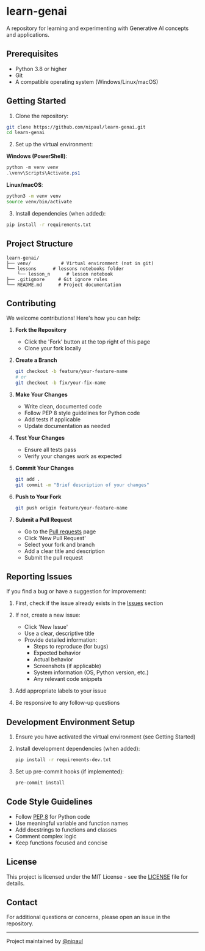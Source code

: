 # learn-genai

A repository for learning and experimenting with Generative AI concepts and applications.

## Prerequisites

- Python 3.8 or higher
- Git
- A compatible operating system (Windows/Linux/macOS)

## Getting Started

1. Clone the repository:
```bash
git clone https://github.com/nipaul/learn-genai.git
cd learn-genai
```

2. Set up the virtual environment:

**Windows (PowerShell)**:
```powershell
python -m venv venv
.\venv\Scripts\Activate.ps1
```

**Linux/macOS**:
```bash
python3 -m venv venv
source venv/bin/activate
```

3. Install dependencies (when added):
```bash
pip install -r requirements.txt
```

## Project Structure

```
learn-genai/
├── venv/           # Virtual environment (not in git)
└── lessons      # lessons notebooks folder
    └── lesson_n      # lesson notebook
├── .gitignore     # Git ignore rules
└── README.md      # Project documentation
```

## Contributing

We welcome contributions! Here's how you can help:

1. **Fork the Repository**
   - Click the 'Fork' button at the top right of this page
   - Clone your fork locally

2. **Create a Branch**
   ```bash
   git checkout -b feature/your-feature-name
   # or
   git checkout -b fix/your-fix-name
   ```

3. **Make Your Changes**
   - Write clean, documented code
   - Follow PEP 8 style guidelines for Python code
   - Add tests if applicable
   - Update documentation as needed

4. **Test Your Changes**
   - Ensure all tests pass
   - Verify your changes work as expected

5. **Commit Your Changes**
   ```bash
   git add .
   git commit -m "Brief description of your changes"
   ```

6. **Push to Your Fork**
   ```bash
   git push origin feature/your-feature-name
   ```

7. **Submit a Pull Request**
   - Go to the [Pull requests](https://github.com/nipaul/learn-genai/pulls) page
   - Click 'New Pull Request'
   - Select your fork and branch
   - Add a clear title and description
   - Submit the pull request

## Reporting Issues

If you find a bug or have a suggestion for improvement:

1. First, check if the issue already exists in the [Issues](https://github.com/nipaul/learn-genai/issues) section

2. If not, create a new issue:
   - Click 'New Issue'
   - Use a clear, descriptive title
   - Provide detailed information:
     - Steps to reproduce (for bugs)
     - Expected behavior
     - Actual behavior
     - Screenshots (if applicable)
     - System information (OS, Python version, etc.)
     - Any relevant code snippets

3. Add appropriate labels to your issue

4. Be responsive to any follow-up questions

## Development Environment Setup

1. Ensure you have activated the virtual environment (see Getting Started)

2. Install development dependencies (when added):
   ```bash
   pip install -r requirements-dev.txt
   ```

3. Set up pre-commit hooks (if implemented):
   ```bash
   pre-commit install
   ```

## Code Style Guidelines

- Follow [PEP 8](https://peps.python.org/pep-0008/) for Python code
- Use meaningful variable and function names
- Add docstrings to functions and classes
- Comment complex logic
- Keep functions focused and concise

## License

This project is licensed under the MIT License - see the [LICENSE](LICENSE) file for details.

## Contact

For additional questions or concerns, please open an issue in the repository.

---
Project maintained by [@nipaul](https://github.com/nipaul)